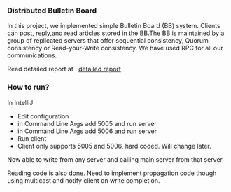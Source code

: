 ### Distributed Bulletin Board
In this project, we implemented simple Bulletin Board (BB) system. Clients can post, reply,and read articles stored in the BB.The BB is maintained by a group of replicated servers that offer ​sequential consistency, Quorum consistency or Read-your-Write consistency​. We have used RPC for all our communications.

Read detailed report at : [detailed report](report.pdf)

### How to run?

In IntelliJ
* Edit configuration
* in Command Line Args add 5005 and run server
* in Command Line Args add 5006 and run server
* Run client
* Client only supports 5005 and 5006, hard coded. Will change later.

Now able to write from any server and calling main server from that server. 

Reading code is also done. Need to implement propagation code though using multicast and notify client on write completion.

